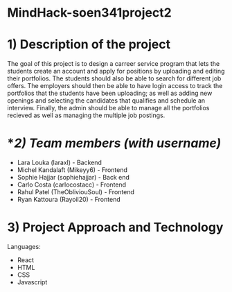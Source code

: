 # MindHack-soen341project2

# **1) Description of the project**

The goal of this project is to design a carreer service program that lets the students create an account and apply for positions by uploading and editing their portfolios. The students should also be able to search for different job offers. The employers should then be able to have login access to track the portfolios that the students have been uploading; as well as adding new openings and selecting the candidates that qualifies and schedule an interview. Finally, the admin should be able to manage all the portfolios recieved as well as managing the multiple job postings. 



# **2) Team members (with username)*

- Lara Louka       (laraxl)          - Backend
- Michel Kandalaft (Mikeyy6)         - Frontend
- Sophie Hajjar    (sophiehajjar)    - Back end
- Carlo Costa      (carlocostacc)    - Frontend
- Rahul Patel      (TheObliviouSoul) - Frontend
- Ryan Kattoura    (Rayoil20)        - Frontend


# **3) Project Approach and Technology**

Languages:
- React
- HTML
- CSS
- Javascript



